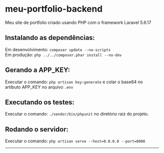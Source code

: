 # meu-portfolio-backend
Meu site de portfolio criado usando PHP com o framework Laravel 5.6.17 <br>

Instalando as dependências:
-------------------------
Em desenvolvimento: `composer update --no-scripts` <br>
Em produção: `php ../../composer.phar install --no-dev`

Gerando a APP_KEY:
------------------
Executar o comando: `php artisan key:generate` e colar o base64 no artibuto  APP_KEY no arquivo `.env`

Executando os testes:
---------------------
Executar o comando: `./vendor/bin/phpunit` no diretório raiz do projeto.

Rodando o servidor:
-------------------
Executar o comando: `php artisan serve --host=0.0.0.0 --port=8000`

<hr>